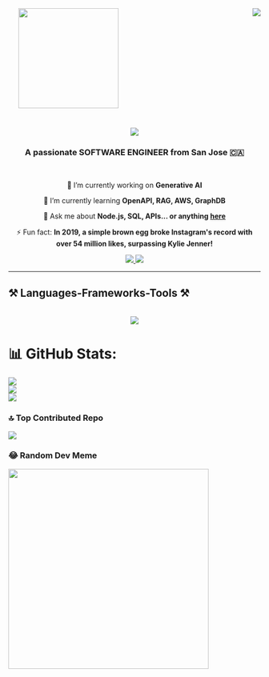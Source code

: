 <img align="right" src="https://visitor-badge.laobi.icu/badge?page_id=Dead-Stone.Dead-Stone" />
<img align="left-top" style="width:200px; margin-left:20px;" src="https://github.com/Dead-Stone/Dead-Stone/assets/53141911/ff379159-780f-4be9-8261-eb6af85677cb" />

<h1 align="center">
    <img src="https://readme-typing-svg.herokuapp.com/?font=Righteous&size=35&center=true&vCenter=true&width=500&height=70&duration=4000&lines=Hi+There!+👋;+I'm+Mohana+Moganti!;" />
</h1>

<h3 align="center">A passionate SOFTWARE ENGINEER from San Jose 🇨🇦</h3>

<br/>

<div align="center">
 
 🔭 I’m currently working on **Generative AI**
 
 🌱 I’m currently learning **OpenAPI, RAG, AWS, GraphDB**

💬 Ask me about **Node.js, SQL, APIs... or anything [here](https://github.com/Dead-Stone/Dead-Stone/issues)**

⚡ Fun fact: **In 2019, a simple brown egg broke Instagram's record with over 54 million likes, surpassing Kylie Jenner!**

 </div>
 
<div align="center"> 
  <a href="mailto:mohana4984@gmail.com">
    <img src="https://img.shields.io/badge/Gmail-333333?style=for-the-badge&logo=gmail&logoColor=white" />
  </a>
  <a href="https://linkedin.com/in/mohana-moganti" target="_blank">
    <img src="https://img.shields.io/badge/LinkedIn-0077B5?style=for-the-badge&logo=linkedin&logoColor=white" target="_blank" />
  </a>
  
</div>

 <hr/>
 
<h2 align="left">⚒️ Languages-Frameworks-Tools ⚒️</h2>
<br/>
<div align="center">
<img src="https://go-skill-icons.vercel.app/api/icons?i=py,pycharm,pytorch,tensorflow,numpy,pandas,seaborn,matplotlib,streamlit,r,scala,java,c,cpp,cs,typescript,javascript,nodejs,express,react,nextjs,angular,bootstrap,materialui,html,css,jquery,flask,django,firebase,mongodb,postgresql,mysql,sqlite,redis,cassandra,dynamodb,git,github,gitlab,githubcopilot,heroku,vercel,netlify,aws,azure,googlecloud,docker,kubernetes,jenkins,ansible,terraform,selenium,jira,figma,tableau,excel,grafana,spark,kafka,terraform,vscode,visualstudio,androidstudio,eclipse,matlab,arduino,php,kotlin,flutter,unity,blender,latex,yaml,bash,linux,windows,debian,ubuntu,redhat,kali,teams,slack,discord,gmail,onenote,outlook,linkedin,twitter,stackoverflow,wordpress,webflow,brave,chrome,firefox,edge,github,ngrok&perline=15" />


<br>
</div>

# 📊 GitHub Stats:
![](https://github-readme-stats.vercel.app/api?username=Dead-Stone&theme=github_dark&hide_border=false&include_all_commits=true&count_private=true)<br/>
![](https://github-readme-streak-stats.herokuapp.com/?user=Dead-Stone&theme=github_dark&hide_border=false)<br/>
![](https://github-readme-stats.vercel.app/api/top-langs/?username=Dead-Stone&theme=github_dark&hide_border=false&include_all_commits=true&count_private=true&layout=compact)

### 🔝 Top Contributed Repo
![](https://github-contributor-stats.vercel.app/api?username=Dead-Stone&limit=5&theme=github_dark&combine_all_yearly_contributions=true)

### 😂 Random Dev Meme
<img src='https://memer-new.vercel.app/' style="height: 400px;"/>

